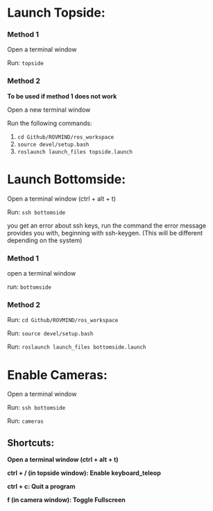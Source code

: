 # Launch Topside:

### Method 1

Open a terminal window

Run: `topside`

### Method 2
**To be used if method 1 does not work**

Open a new terminal window

Run the following commands:
1. `cd Github/ROVMIND/ros_workspace`
2. `source devel/setup.bash`
3. `roslaunch launch_files topside.launch`

# Launch Bottomside:

Open a terminal window (ctrl + alt + t)

Run: `ssh bottomside`

you get an error about ssh keys, run the command the error message provides you with, beginning with ssh-keygen. (This will be different depending on the system)

### Method 1

open a terminal window

run: `bottomside`

### Method 2

Run: `cd Github/ROVMIND/ros_workspace`

Run: `source devel/setup.bash`

Run: `roslaunch launch_files bottomside.launch`

# Enable Cameras:

Open a terminal window

Run: `ssh bottomside`

Run: `cameras`

## Shortcuts:

**Open a terminal window (ctrl + alt + t)**

**ctrl + / (in topside window): Enable keyboard_teleop**

**ctrl + c: Quit a program**

**f (in camera window): Toggle Fullscreen**
